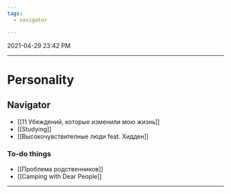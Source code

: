 ```yaml
---
tags:
  - navigator

---
```

2021-04-29 23:42 PM
***

# Personality
## Navigator
- [[11 Убеждений, которые изменили мою жизнь]]
- [[Studying]]
- [[Высокочувствителные люди feat. Хидден]]

### To-do things
- [[Проблема родственников]]
- [[Camping with Dear People]]
***